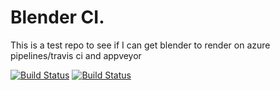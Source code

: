 # Blender CI.

This is a test repo to see if I can get blender to render on 
azure pipelines/travis ci and appveyor

[![Build Status](https://devdiv.visualstudio.com/Personal/_apis/build/status/dellis1972.blenderci?branchName=master)](https://devdiv.visualstudio.com/Personal/_build/latest?definitionId=12736&branchName=master)
[![Build Status](https://travis-ci.org/dellis1972/blenderci.svg?branch=master)](https://travis-ci.org/dellis1972/blenderci)